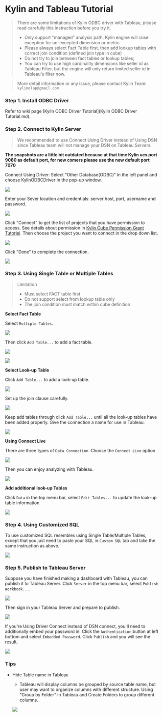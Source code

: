 Kylin and Tableau Tutorial
===

> There are some limitations of Kylin ODBC driver with Tableau, please read carefully this instruction before you try it.
> * Only support "managed" analysis path, Kylin engine will raise exception for un-excepted dimension or metric
> * Please always select Fact Table first, then add lookup tables with correct join condition (defined join type in cube)
> * Do not try to join between fact tables or lookup tables;
> * You can try to use high cardinality dimensions like seller id as Tableau Filter, but the engine will only return limited seller id in Tableau's filter now.

> More detail information or any issue, please contact Kylin Team: `kylinolap@gmail.com`

### Step 1. Install ODBC Driver
Refer to wiki page [Kylin ODBC Driver Tutorial](Kylin ODBC Driver Tutorial.md).

### Step 2. Connect to Kylin Server
> We recommended to use Connect Using Driver instead of Using DSN since Tableau team will not manage your DSN on Tableau Servers.

**The snapshots are a little bit outdated because at that time Kylin ues port 9080 as default port, for new comers please use the new default port 7070**

Connect Using Driver: Select "Other Database(ODBC)" in the left panel and choose KylinODBCDriver in the pop-up window. 

![](https://raw.githubusercontent.com/KylinOLAP/kylinolap.github.io/master/docs/tableau_tutorial/1%20odbc.png)

Enter your Sever location and credentials: server host, port, username and password.

![](https://raw.githubusercontent.com/KylinOLAP/kylinolap.github.io/master/docs/tableau_tutorial/2%20serverhost.jpg)

Click "Connect" to get the list of projects that you have permission to access. See details about permission in [Kylin Cube Permission Grant Tutorial](https://github.com/KylinOLAP/Kylin/wiki/Kylin-Cube-Permission-Grant-Tutorial). Then choose the project you want to connect in the drop down list. 

![](https://raw.githubusercontent.com/KylinOLAP/kylinolap.github.io/master/docs/tableau_tutorial/3%20project.jpg)

Click "Done" to complete the connection.

![](https://raw.githubusercontent.com/KylinOLAP/kylinolap.github.io/master/docs/tableau_tutorial/4%20done.jpg)

### Step 3. Using Single Table or Multiple Tables
> Limitation
>    * Must select FACT table first
>    * Do not support select from lookup table only
>    * The join condition must match within cube definition

**Select Fact Table**

Select `Multiple Tables`.

![](https://raw.githubusercontent.com/KylinOLAP/kylinolap.github.io/master/docs/tableau_tutorial/5%20multipleTable.jpg)

Then click `Add Table...` to add a fact table.

![](https://raw.githubusercontent.com/KylinOLAP/kylinolap.github.io/master/docs/tableau_tutorial/6%20facttable.jpg)

![](https://raw.githubusercontent.com/KylinOLAP/kylinolap.github.io/master/docs/tableau_tutorial/6%20facttable2.jpg)

**Select Look-up Table**

Click `Add Table...` to add a look-up table. 

![](https://raw.githubusercontent.com/KylinOLAP/kylinolap.github.io/master/docs/tableau_tutorial/7%20lkptable.jpg)

Set up the join clause carefully. 

![](https://raw.githubusercontent.com/KylinOLAP/kylinolap.github.io/master/docs/tableau_tutorial/8%20join.jpg)

Keep add tables through click `Add Table...` until all the look-up tables have been added properly. Give the connection a name for use in Tableau.

![](https://raw.githubusercontent.com/KylinOLAP/kylinolap.github.io/master/docs/tableau_tutorial/9%20connName.jpg)

**Using Connect Live**

There are three types of `Data Connection`. Choose the `Connect Live` option. 

![](https://raw.githubusercontent.com/KylinOLAP/kylinolap.github.io/master/docs/tableau_tutorial/10%20connectLive.jpg)

Then you can enjoy analyzing with Tableau.

![](https://raw.githubusercontent.com/KylinOLAP/kylinolap.github.io/master/docs/tableau_tutorial/11%20analysis.jpg)

**Add additional look-up Tables**

Click `Data` in the top menu bar, select `Edit Tables...` to update the look-up table information.

![](https://raw.githubusercontent.com/KylinOLAP/kylinolap.github.io/master/docs/tableau_tutorial/12%20edit%20tables.jpg)

### Step 4. Using Customized SQL
To use customized SQL resembles using Single Table/Multiple Tables, except that you just need to paste your SQL in `Custom SQL` tab and take the same instruction as above.

![](https://raw.githubusercontent.com/KylinOLAP/kylinolap.github.io/master/docs/tableau_tutorial/19%20custom.jpg)

### Step 5. Publish to Tableau Server
Suppose you have finished making a dashboard with Tableau, you can publish it to Tableau Server.
Click `Server` in the top menu bar, select `Publish Workbook...`. 

![](https://raw.githubusercontent.com/KylinOLAP/kylinolap.github.io/master/docs/tableau_tutorial/14%20publish.jpg)

Then sign in your Tableau Server and prepare to publish. 

![](https://raw.githubusercontent.com/KylinOLAP/kylinolap.github.io/master/docs/tableau_tutorial/16%20prepare-publish.png)

If you're Using Driver Connect instead of DSN connect, you'll need to additionally embed your password in. Click the `Authentication` button at left bottom and select `Embedded Password`. Click `Publish` and you will see the result.

![](https://raw.githubusercontent.com/KylinOLAP/kylinolap.github.io/master/docs/tableau_tutorial/17%20embedded-pwd.png)

### Tips
* Hide Table name in Tableau

    * Tableau will display columns be grouped by source table name, but user may want to organize columns with different structure. Using "Group by Folder" in Tableau and Create Folders to group different columns.

     ![](https://raw.githubusercontent.com/KylinOLAP/kylinolap.github.io/master/docs/tableau_tutorial/18%20groupby-folder.jpg)